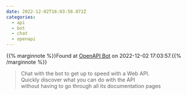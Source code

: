```yaml
---
date: 2022-12-02T16:03:58.072Z
categories:
  - api
  - bot
  - chat
  - openapi
---
```

{{% marginnote %}}Found at [OpenAPI Bot](https://som-research.uoc.edu/tools/openapi-bot/) on 2022-12-02 17:03:57.{{% /marginnote %}}

>Chat with the bot to get up to speed with a Web API.  
 Quickly discover what you can do with the API  
 without having to go through all its documentation pages

